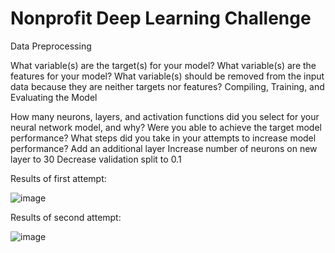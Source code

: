 # Nonprofit Deep Learning Challenge

Data Preprocessing

What variable(s) are the target(s) for your model?
What variable(s) are the features for your model?
What variable(s) should be removed from the input data because they are neither targets nor features?
Compiling, Training, and Evaluating the Model

How many neurons, layers, and activation functions did you select for your neural network model, and why?
Were you able to achieve the target model performance?
What steps did you take in your attempts to increase model performance?
  Add an additional layer
  Increase number of neurons on new layer to 30
  Decrease validation split to 0.1

Results of first attempt:

![image](https://github.com/zhou0366/deep-learning-challenge/assets/22827830/ead344d6-fbb7-4896-a2c1-1c9505bf1dcb)

Results of second attempt:

![image](https://github.com/zhou0366/deep-learning-challenge/assets/22827830/735b175b-943d-4951-9b66-7c62ba69e3af)
